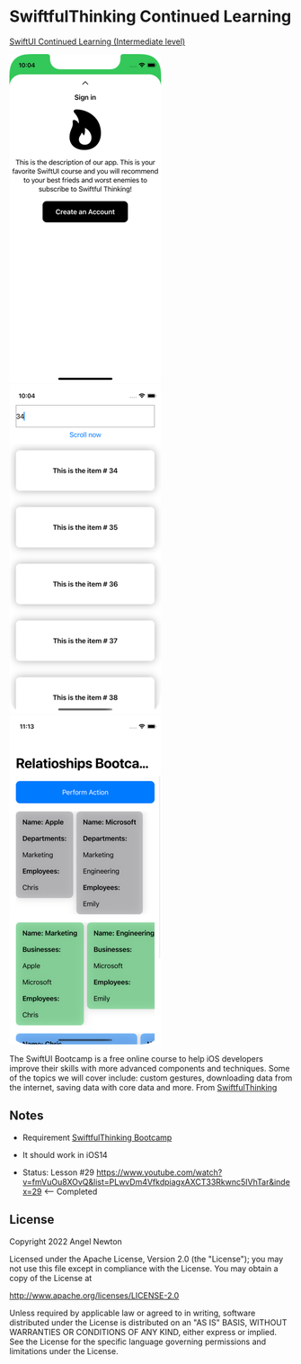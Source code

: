 # SwiftfulThinking Continued Learning

[SwiftUI Continued Learning (Intermediate level)](https://www.youtube.com/playlist?list=PLwvDm4VfkdpiagxAXCT33Rkwnc5IVhTar)  

![Scheme](/readmeImages/SimulatorScreenShot-iPhone13mini-2022-06-04at10.04.35.png)
![Scheme](/readmeImages/SimulatorScreenShot-iPhone13mini-2022-06-04at10.04.56.png)
![Scheme](/readmeImages/SimulatorScreenShot-iPhone13mini-2022-06-08at23.13.24.png)

The SwiftUI Bootcamp is a free online course to help iOS developers improve their skills with more advanced components and techniques.
Some of the topics we will cover include: custom gestures, downloading data from the internet, saving data with core data and more.
From [SwiftfulThinking](https://www.youtube.com/c/SwiftfulThinking)


## Notes 
- Requirement [SwiftfulThinking Bootcamp](https://www.youtube.com/watch?v=-Yp0LS61Nxk&list=PLwvDm4VfkdphqETTBf-DdjCoAvhai1QpO) 

- It should work in iOS14

- Status: Lesson #29
  https://www.youtube.com/watch?v=fmVuOu8XOvQ&list=PLwvDm4VfkdpiagxAXCT33Rkwnc5IVhTar&index=29  <-- Completed



## License

Copyright 2022 Angel Newton

Licensed under the Apache License, Version 2.0 (the "License"); you may not use this file except in compliance with the License. You may obtain a copy of the License at

http://www.apache.org/licenses/LICENSE-2.0

Unless required by applicable law or agreed to in writing, software distributed under the License is distributed on an "AS IS" BASIS, WITHOUT WARRANTIES OR CONDITIONS OF ANY KIND, either express or implied. See the License for the specific language governing permissions and limitations under the License.
